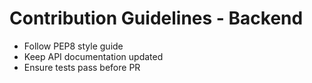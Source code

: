 # Contribution Guidelines - Backend

- Follow PEP8 style guide
- Keep API documentation updated
- Ensure tests pass before PR

